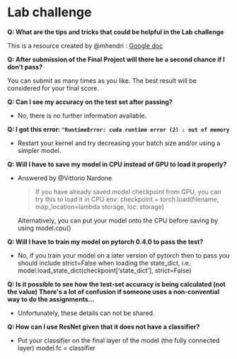 # Lab challenge

**Q: What are the tips and tricks that could be helpful in the Lab challenge**

  This is a resource created by @mhendri : [Google doc](https://docs.google.com/document/d/1-MCDPOejsn2hq9EoBzMpzGv9jEdtMWoIwjkAa1cVbSM/edit#heading=h.nj23sjpj5u97)

**Q: After submission of the Final Project will there be a second chance if I don’t pass?**

  You can submit as many times as you like. The best result will be considered for your final score.

**Q: Can I see my accuracy on the test set after passing?**
- No, there is no further information available.

**Q: I got this error: `"RuntimeError: cuda runtime error (2) : out of memory`**
- Restart your kernel and try decreasing your batch size and/or using a simpler model.

**Q: Will I have to save my model in CPU instead of GPU to load it properly?**
- Answered by @Vittorio Nardone

  >If you have already saved model checkpoint from GPU, you can try this to load it in CPU env: checkpoint = torch.load(filename, map_location=lambda storage, loc: storage)
  
  Alternatively, you can put your model onto the CPU before saving by using model.cpu()

**Q: Will I have to train my model on pytorch 0.4.0 to pass the test?**
- No, if you train your model on a later version of pytorch then to pass you should include strict=False when loading the state_dict, i.e. 
model.load_state_dict(checkpoint[‘state_dict’], strict=False)

**Q: Is it possible to see how the test-set accuracy is being calculated (not the value) There's a lot of confusion if someone uses a non-convential way to do the assignments...**
- Unfortunately, these details can not be shared. 

**Q: How can I use ResNet given that it does not have a classifier?**
- Put your classifier on the final layer of the model (the fully connected layer) model.fc = classifier
